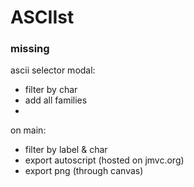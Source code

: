 # ASCIIst


### missing  

ascii selector modal:  
- filter by char  
- add all families  
- 

on main:  
- filter by label & char  
- export autoscript (hosted on jmvc.org)  
- export png (through canvas)